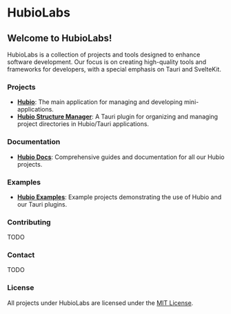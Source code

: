 # HubioLabs

## Welcome to HubioLabs!

HubioLabs is a collection of projects and tools designed to enhance software development. Our focus is on creating high-quality tools and frameworks for developers, with a special emphasis on Tauri and SvelteKit.

### Projects

- **[Hubio](https://github.com/HubioLabs/hubio)**: The main application for managing and developing mini-applications.
- **[Hubio Structure Manager](https://github.com/HubioLabs/hubio-structure-manager)**: A Tauri plugin for organizing and managing project directories in Hubio/Tauri applications.

### Documentation

- **[Hubio Docs](https://github.com/HubioLabs/hubio-docs)**: Comprehensive guides and documentation for all our Hubio projects.

### Examples

- **[Hubio Examples](https://github.com/HubioLabs/hubio-examples)**: Example projects demonstrating the use of Hubio and our Tauri plugins.

### Contributing

TODO

### Contact

TODO

### License

All projects under HubioLabs are licensed under the [MIT License](https://opensource.org/licenses/MIT).
